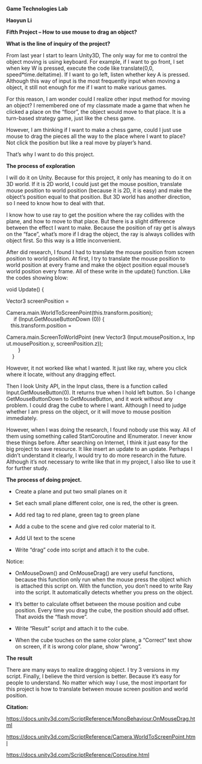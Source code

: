 **Game Technologies Lab**

**Haoyun Li**

**Fifth Project – How to use mouse to drag an object?**

**What is the line of inquiry of the project?**

From last year I start to learn Unity3D, The only way for me to control the
object moving is using keyboard. For example, if I want to go front, I set when
key W is pressed, execute the code like translate(0,0, speed\*time.deltatime).
If I want to go left, listen whether key A is pressed. Although this way of
input is the most frequently input when moving a object, it still not enough for
me if I want to make various games.

For this reason, I am wonder could I realize other input method for moving an
object? I remembered one of my classmate made a game that when he clicked a
place on the “floor”, the object would move to that place. It is a turn-based
strategy game, just like the chess game.

However, I am thinking if I want to make a chess game, could I just use mouse to
drag the pieces all the way to the place where I want to place? Not click the
position but like a real move by player’s hand.

That’s why I want to do this project.

**The process of exploration**

I will do it on Unity. Because for this project, it only has meaning to do it on
3D world. If it is 2D world, I could just get the mouse position, translate
mouse position to world position (because it is 2D, it is easy) and make the
object’s position equal to that position. But 3D world has another direction, so
I need to know how to deal with that.

I know how to use ray to get the position where the ray collides with the plane,
and how to move to that place. But there is a slight difference between the
effect I want to make. Because the position of ray get is always on the “face”,
what’s more if I drag the object, the ray is always collides with object first.
So this way is a little inconvenient.

After did research, I found I had to translate the mouse position from screen
position to world position. At first, I try to translate the mouse position to
world position at every frame and make the object position equal mouse’s world
position every frame. All of these write in the update() function. Like the
codes showing blow:

void Update() {

Vector3 screenPosition = 

Camera.main.WorldToScreenPoint(this.transform.position);  
     if (Input.GetMouseButtonDown (0)) {  
   this.transform.position = 

Camera.main.ScreenToWorldPoint (new Vector3 (Input.mousePosition.x, Input.mousePosition.y, screenPosition.z));  
        }  
    }

However, it not worked like what I wanted. It just like ray, where you click
where it locate, without any dragging effect.

Then I look Unity API, in the Input class, there is a function called
Input.GetMouseButton(0). It returns true when I hold left button. So I change
GetMouseButtonDown to GetMouseButton, and it work without any problem. I could
drag the cube to where I want. Although I need to judge whether I am press on
the object, or it will move to mouse position immediately.

However, when I was doing the research, I found nobody use this way. All of them
using something called StartCoroutine and IEnumerator. I never know these things
before. After searching on Internet, I think it just easy for the big project to
save resource. It like insert an update to an update. Perhaps I didn’t
understand it clearly, I would try to do more research in the future. Although
it’s not necessary to write like that in my project, I also like to use it for
further study.

**The process of doing project.**

-   Create a plane and put two small planes on it

-   Set each small plane different color, one is red, the other is green.

-   Add red tag to red plane, green tag to green plane

-   Add a cube to the scene and give red color material to it.

-   Add UI text to the scene

-   Write “drag” code into script and attach it to the cube.

Notice:

-   OnMouseDown() and OnMouseDrag() are very useful functions, because this
    function only run when the mouse press the object which is attached this
    script on. With the function, you don’t need to write Ray into the script.
    It automatically detects whether you press on the object.

-   It’s better to calculate offset between the mouse position and cube
    position. Every time you drag the cube, the position should add offset. That
    avoids the “flash move”.

-   Write “Result” script and attach it to the cube.

-   When the cube touches on the same color plane, a “Correct” text show on
    screen, if it is wrong color plane, show “wrong”.

**The result**

There are many ways to realize dragging object. I try 3 versions in my script.
Finally, I believe the third version is better. Because it’s easy for people to
understand. No matter which way I use, the most important for this project is
how to translate between mouse screen position and world position.

**Citation:**

<https://docs.unity3d.com/ScriptReference/MonoBehaviour.OnMouseDrag.html>

<https://docs.unity3d.com/ScriptReference/Camera.WorldToScreenPoint.html>

<https://docs.unity3d.com/ScriptReference/Coroutine.html>
